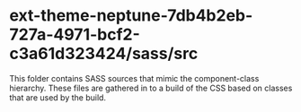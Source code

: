 # ext-theme-neptune-7db4b2eb-727a-4971-bcf2-c3a61d323424/sass/src

This folder contains SASS sources that mimic the component-class hierarchy. These files
are gathered in to a build of the CSS based on classes that are used by the build.
